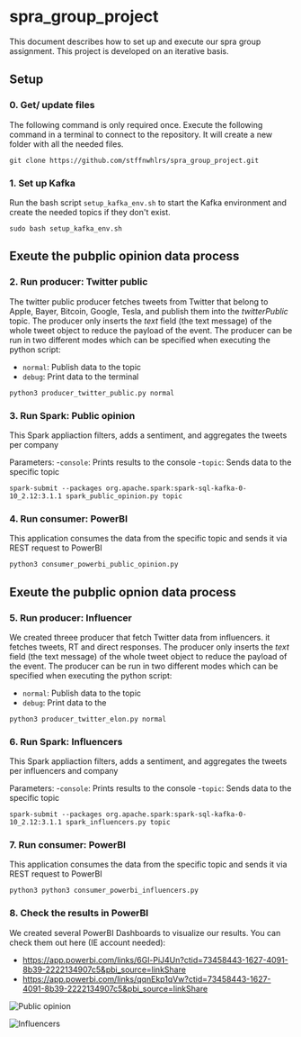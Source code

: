 # spra_group_project

This document describes how to set up and execute our spra group assignment. This project is developed on an iterative basis.







## Setup

### 0. Get/ update files
The following command is only required once. Execute the following command in a terminal to connect to the repository. It will create a new folder with all the needed files.
```shell
git clone https://github.com/stffnwhlrs/spra_group_project.git
```

### 1. Set up Kafka
Run the bash script `setup_kafka_env.sh` to start the Kafka environment and create the needed topics if they don't exist.
```shell
sudo bash setup_kafka_env.sh
```
## Exeute the pubplic opinion data process

### 2. Run producer: Twitter public
The twitter public producer fetches tweets from Twitter that belong to Apple, Bayer, Bitcoin, Google, Tesla, and publish them into the *twitterPublic* topic. The producer only inserts the *text* field (the text message) of the whole tweet object to reduce the payload of the event. The producer can be run in two different modes which can be specified when executing the python script:
- `normal`: Publish data to the topic
- `debug`: Print data to the terminal

```shell
python3 producer_twitter_public.py normal
```

### 3. Run Spark: Public opinion
This Spark appliaction filters, adds a sentiment, and aggregates the tweets per company

Parameters:
-`console`: Prints results to the console
-`topic`: Sends data to the specific topic

```shell
spark-submit --packages org.apache.spark:spark-sql-kafka-0-10_2.12:3.1.1 spark_public_opinion.py topic
```

### 4. Run consumer: PowerBI 
This application consumes the data from the specific topic and sends it via REST request to PowerBI

```shell
python3 consumer_powerbi_public_opinion.py
```

## Exeute the pubplic opnion data process

### 5. Run producer: Influencer
We created threee producer that fetch Twitter data from influencers. it fetches tweets, RT and direct responses. The producer only inserts the *text* field (the text message) of the whole tweet object to reduce the payload of the event. The producer can be run in two different modes which can be specified when executing the python script:
- `normal`: Publish data to the topic
- `debug`: Print data to the 

```shell
python3 producer_twitter_elon.py normal
```

### 6. Run Spark: Influencers
This Spark appliaction filters, adds a sentiment, and aggregates the tweets per influencers and company

Parameters:
-`console`: Prints results to the console
-`topic`: Sends data to the specific topic

```shell
spark-submit --packages org.apache.spark:spark-sql-kafka-0-10_2.12:3.1.1 spark_influencers.py topic
```

### 7. Run consumer: PowerBI 
This application consumes the data from the specific topic and sends it via REST request to PowerBI

```shell
python3 python3 consumer_powerbi_influencers.py
```

### 8. Check the results in PowerBI
We created several PowerBI Dashboards to visualize our results. You can check them out here (IE account needed):
- https://app.powerbi.com/links/6Gl-PiJ4Un?ctid=73458443-1627-4091-8b39-2222134907c5&pbi_source=linkShare
- https://app.powerbi.com/links/qqnEkp1qVw?ctid=73458443-1627-4091-8b39-2222134907c5&pbi_source=linkShare

![Public opinion](https://github.com/stffnwhlrs/spra_group_project/blob/main/public_opinion.png)

![Influencers](https://github.com/stffnwhlrs/spra_group_project/blob/main/influencers.png)
